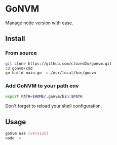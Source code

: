 # GoNVM

Manage node version with ease.

## Install

### From source

```bash
git clone https://github.com/clozed2u/gonvm.git
cd gonvm/cmd
go build main.go -o /usr/local/bin/gonvm
```

### Add GoNVM to your path env

```bash
export PATH=$HOME/.gonvm/bin:$PATH
```

Don't forget to reload your shell configuration.

## Usage

```bash
gonvm use [version]
node -v
```
